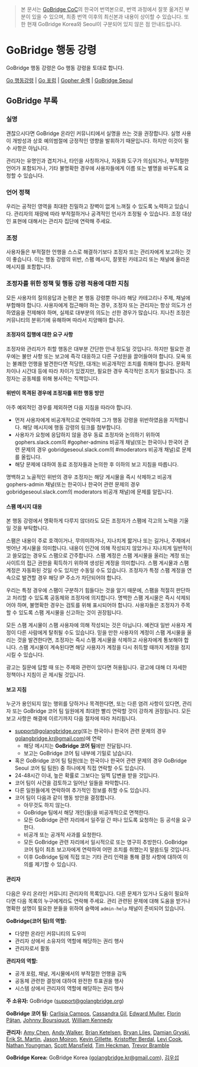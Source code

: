 > 본 문서는 [GoBridge CoC](https://github.com/gobridge/CodeOfConduct)의 한국어 번역본으로, 번역 과정에서 잘못 옮겨진 부분이 있을 수 있으며, 최종 번역 이후의 최신본과 내용이 상이할 수 있습니다. 또한 현재 GoBridge Korea와 Seoul이 구분되어 있지 않은 점 안내드립니다.

# GoBridge 행동 강령

GoBridge 행동 강령은 Go 행동 강령을 토대로 합니다.

[Go 행동강령](https://github.com/gobridge-kr/go-community-code-of-conduct) | [Go 포럼](https://forum.golangbridge.org/) | [Gopher 슬랙](http://invite.slack.golangbridge.org) | [GoBridge Seoul](https://gobridgeseoul.slack.com/)

## GoBridge 부록

### 실명
괜찮으시다면 GoBridge 온라인 커뮤니티에서 실명을 쓰는 것을 권장합니다. 실명 사용이 개방성과 상호 예의범절에 긍정적인 영향을 발휘하기 때문입니다. 하지만 이것이 필수 사항은 아닙니다.

관리자는 유명인과 겹치거나, 타인을 사칭하거나, 자동화 도구가 의심되거나, 부적절한 언어가 포함되거나, 기타 불명확한 경우에 사용자들에게 이름 또는 별명을 바꾸도록 요청할 수 있습니다.

### 언어 정책
우리는 공적인 영역을 최대한 친밀하고 장벽이 없게 느껴질 수 있도록 노력하고 있습니다. 관리자의 재량에 따라 부적절하거나 공격적인 언사가 조정될 수 있습니다. 조정 대상인 표현에 대해서는 관리자 집단에 연락해 주세요.

### 조정
사용자들은 부적절한 언행을 스스로 해결하기보다 조정자 또는 관리자에게 보고하는 것이 좋습니다. 이는 행동 강령의 위반, 스팸 메시지, 잘못된 카테고리 또는 채널에 올라온 메시지를 포함합니다.

### 조정자를 위한 정책 및 행동 강령 적용에 대한 지침
모든 사용자의 질의응답과 논평은 본 행동 강령뿐 아니라 해당 카테고리나 주제, 채널에 부합해야 합니다. 사용자에게 접근해야 하는 경우, 조정자 또는 관리자는 항상 의도가 선하였음을 전제해야 하며, 실제로 대부분의 의도는 선한 경우가 많습니다. 지나친 조정은 커뮤니티의 분위기에 유해하며 따라서 지양해야 합니다.

#### 조정자의 집행에 대한 요구 사항
조정자와 관리자가 취할 행동은 대부분 간단한 안내 정도일 것입니다. 하지만 필요한 경우에는 불만 사항 또는 보고에 즉각 대응하고 다른 구성원을 끌어들여야 합니다. 모욕 또는 불쾌한 언행을 발견한다면 적당한, 대개는 비공개적인 조치를 취해야 합니다. 문화적 차이나 시간대 등에 따라 차이가 있겠지만, 필요한 경우 즉각적인 조치가 필요합니다. 조정자는 공동체를 위해 봉사하는 직책입니다.

#### 위반이 목격된 경우에 조정자를 위한 행동 방안
아주 예외적인 경우를 제외하면 다음 지침을 따라야 합니다.
- 먼저 사용자에게 비공개적으로 연락하여 그가 행동 강령을 위반하였음을 지적합니다. 해당 메시지에 행동 강령의 링크를 첨부합니다.
- 사용자가 요청에 응답하지 않을 경우 동료 조정자와 논의하기 위하여 gophers.slack.com의 #gopher-admins 비공개 채널(또는 한국이나 한국어 관련 문제의 경우 gobridgeseoul.slack.com의 #moderators 비공개 채널)로 문제를 올립니다.
- 해당 문제에 대하여 동료 조정자들과 논의한 후 이하의 보고 지침을 따릅니다.

명백하고 노골적인 위반의 경우 조정자는 해당 게시물을 즉시 삭제하고 비공개 gophers-admin 채널(또는 한국이나 한국어 관련 문제의 경우 gobridgeseoul.slack.com의 moderators 비공개 채널)에 문제를 알립니다.

#### 스팸 메시지 대응
본 행동 강령에서 명확하게 다루지 않더라도 모든 조정자가 스팸에 각고의 노력을 기울일 것을 부탁합니다.

스팸은 내용이 주로 호객이거나, 무의미하거나, 지나치게 짧거나 또는 길거나, 주제에서 벗어난 게시물을 의미합니다. 내용이 인간에 의해 작성되지 않았거나 지나치게 일반적이고 쓸모없는 경우도 스팸으로 간주합니다. 스팸 계정은 스팸 게시물을 올리는 계정 또는 사이트의 접근 권한을 획득하기 위하여 생성된 계정을 의미합니다. 스팸 게시물과 스팸 계정은 자동화된 것일 수도 있지만 수동일 수도 있습니다. 조정자가 특정 스팸 계정을 연속으로 발견할 경우 해당 IP 주소가 차단되어야 합니다.

우리는 특정 경우에 스팸이 구분하기 힘들다는 것을 알기 때문에, 스팸을 적절히 판단하고 처리할 수 있도록 공동체와 조정자에 의지합니다. 명백한 스팸 게시물은 즉시 삭제되어야 하며, 불명확한 경우는 검토를 위해 표시되어야 합니다. 사용자들은 조정자가 주목할 수 있도록 스팸 게시물을 신고하는 것이 권장됩니다.

모든 스팸 게시물이 스팸 사용자에 의해 작성되는 것은 아닙니다. 예컨대 일반 사용자 계정이 다른 사람에게 탈취될 수도 있습니다. 믿을 만한 사용자의 계정이 스팸 게시물을 올리는 것을 발견한다면, 조정자는 즉시 스팸 게시물을 삭제하고 사용자에게 통보해야 합니다. 스팸 게시물이 계속된다면 해당 사용자가 계정을 다시 취득할 때까지 계정을 정지시킬 수 있습니다.

광고는 질문에 답할 때 또는 주제와 관련이 있다면 허용됩니다. 광고에 대해 더 자세한 정책이나 지침이 곧 제시될 것입니다.

#### 보고 지침
누군가 용인되지 않는 행위를 당하거나 목격한다면, 또는 다른 염려 사항이 있다면, 관리자 또는 GoBridge 코어 팀 일원에게 최대한 빨리 연락할 것이 강하게 권장됩니다. 모든 보고 사항은 해결에 이르기까지 다음 절차에 따라 처리됩니다.
- support@golangbridge.org(또는 한국이나 한국어 관련 문제의 경우 golangbridge.kr@gmail.com)에 연락
  - 해당 메시지는 **GoBridge 코어 팀**에만 전달됩니다.
  - 보고는 GoBridge 코어 팀 내부에 기밀로 남습니다.
- 혹은 GoBridge 코어 팀 팀원(또는 한국이나 한국어 관련 문제의 경우 GoBridge Seoul 코어 팀 팀원) 중 하나에게 직접 연락할 수도 있습니다.
- 24-48시간 이내, 높은 확률로 그보다는 일찍 답변을 받을 것입니다.
- 코어 팀이 사건을 검토하고 일어난 일들을 파악합니다.
- 다른 일원들에게 연락하여 추가적인 정보를 취할 수도 있습니다.
- 코어 팀이 다음과 같이 행동 방안을 결정합니다.
  - 아무것도 하지 않는다.
  - GoBridge 팀에서 해당 개인(들)을 비공개적으로 면책한다.
  - 모든 GoBridge 관련 자리에서 일주일 간 떠나 있도록 요청하는 등 공석을 요구한다.
  - 비공개 또는 공개적 사과를 요청한다.
  - 모든 GoBridge 관련 자리에서 일시적으로 또는 영구히 추방한다. GoBridge 코어 팀이 최초 보고자에게 연락하여 어떤 조치를 취했는지 말씀드릴 것입니다.
  - 이후 GoBridge 팀에 직접 또는 기타 관리 인력을 통해 결정 사항에 대하여 이의를 제기할 수 있습니다.


#### 관리자
다음은 우리 온라인 커뮤니티 관리자의 목록입니다. 다른 문제가 있거나 도움이 필요하다면 다음 목록의 누구에게라도 연락해 주세요. 관리 관련된 문제에 대해 도움을 받거나 명확한 설명이 필요한 분들을 위하여 슬랙에 `admin-help` 채널이 준비되어 있습니다.

**GoBridge(코어 팀)의 역할:**
- 다양한 온라인 커뮤니티의 도우미
- 관리자 상에서 소유자의 역할에 해당하는 권리 행사
- 관리자로서 활동

**관리자의 역할:**
- 공개 포럼, 채널, 게시물에서의 부적절한 언행을 감독
- 공동체 관련한 결정에 대하여 완전한 투표권을 행사
- 시스템 상에서 관리자의 역할에 해당하는 권리 행사

**주 소유자:**
GoBridge (support@golangbridge.org)

**GoBridge 코어 팀:**
[Carlisia Campos](https://twitter.com/carlisia),
[Cassandra Gil](https://twitter.com/Cassandraoid),
[Edward Muller](https://twitter.com/freeformz),
[Florin Pățan](https://twitter.com/dlsniper),
[Johnny Boursiquot](https://twitter.com/jboursiquot),
[William Kennedy](https://twitter.com/goinggodotnet)

**관리자:**
[Amy Chen](https://twitter.com/TheAmyDance),
[Andy Walker](https://twitter.com/alaskacodes),
[Brian Ketelsen](https://twitter.com/bketelsen),
[Bryan Liles](https://twitter.com/bryanl),
[Damian Gryski](https://twitter.com/dgryski),
[Erik St. Martin](https://twitter.com/erikstmartin),
[Jason Moiron](https://twitter.com/jmoiron),
[Kevin Gillette](https://twitter.com/kevingillette),
[Kristoffer Berdal](https://twitter.com/flexd),
[Levi Cook](https://twitter.com/levicook),
[Nathan Youngman](https://twitter.com/nathany),
[Scott Mansfield](https://twitter.com/sgmansfield),
[Tim Heckman](https://twitter.com/theckman),
[Trevor Bramble](https://twitter.com/TrevorBramble)

**GoBridge Korea:**
GoBridge Korea (golangbridge.kr@gmail.com),
[김우섭](https://github.com/wooseopkim)
